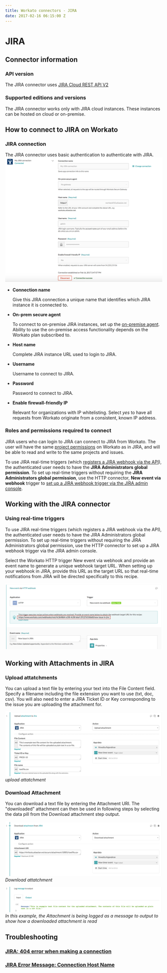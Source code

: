 ```yaml
---
title: Workato connectors - JIRA
date: 2017-02-16 06:15:00 Z
---
```


# JIRA

## Connector information

### API version
The JIRA connector uses [JIRA Cloud REST API V2](https://docs.atlassian.com/jira/REST/cloud/)

### Supported editions and versions
The JIRA connector works only with JIRA cloud instances. These instances can be hosted on cloud or on-premise.

## How to connect to JIRA on Workato

### JIRA connection
The JIRA connector uses basic authentication to authenticate with JIRA.
![Configured JIRA connection](/assets/images/jira-docs/configured_jira_connection.png)
* **Connection name**

  Give this JIRA connection a unique name that identifies which JIRA instance it is connected to.

* **On-prem secure agent**

  To connect to on-premise JIRA instances, set up the [on-premise agent](https://www.workato.com/secure_agents). Ability to use the on-premise access functionality depends on the Workato plan subscribed to.

* **Host name**

  Complete JIRA instance URL used to login to JIRA.

* **Username**

  Username to connect to JIRA.

* **Password**

  Password to connect to JIRA.

* **Enable firewall-friendly IP**

  Relevant for organizations with IP whitelisting. Select *yes* to have all requests from Workato originate from a consistent, known IP address.

### Roles and permissions required to connect
JIRA users who can login to JIRA can connect to JIRA from Workato. The user will have the same [project permissions](https://confluence.atlassian.com/adminjiracloud/managing-project-permissions-776636362.html) on Workato as in JIRA, and will be able to read and write to the same projects and issues.

To use JIRA real-time triggers (which [registers a JIRA webhook via the API](https://developer.atlassian.com/jiradev/jira-apis/webhooks#Webhooks-Registeringawebhook)), the authenticated user needs to have the **JIRA Administrators global permission**. To set up real-time triggers without requiring the **JIRA Administrators global permission**, use the HTTP connector, **New event via webhook** trigger to [set up a JIRA webhook trigger via the JIRA admin console](https://developer.atlassian.com/jiradev/jira-apis/webhooks#Webhooks-jiraadmin).

## Working with the JIRA connector

### Using real-time triggers

To use JIRA real-time triggers (which registers a JIRA webhook via the API), the authenticated user needs to have the JIRA Administrators global permission. To set up real-time triggers without requiring the JIRA Administrators global permission, use the HTTP connector to set up a JIRA webhook trigger via the JIRA admin console.

Select the Workato HTTP trigger New event via webhook and provide an event name to generate a unique webhook target URL.
When setting up your webhook in JIRA, provide this URL as the target URL so that real-time notifications from JIRA will be directed specifically to this recipe.

![JIRA](/assets/images/connectors/jira/jira.png)

## Working with Attachments in JIRA

### Upload attatchments

You can upload a text file by entering your text into the File Content field. Specify a filename including the file extension you want to use (txt, doc, csv). You will also need to enter a JIRA Ticket ID or Key corresponding to the issue you are uploading the attachment for.

![JIRA](/assets/images/connectors/jira/upload-jira.png)
*upload attatchment*

### Download Attachment

You can download a text file by entering the Attachment URI. The "downloaded" attachment can then be used in following steps by selecting the data pill from the Download attachment step output.

![JIRA](/assets/images/connectors/jira/download-jira.png)
*Download attatchment*

![JIRA](/assets/images/connectors/jira/log-message-jira.png)
*In this example, the Attachment is being logged as a message to output to show how a downloaded attachment is read*

## Troubleshooting

### [JIRA: 404 error when making a connection](https://workato.freshdesk.com/support/solutions/articles/1000250388-jira-404-error-when-making-a-connection)

### [JIRA Error Message: Connection Host Name](https://workato.freshdesk.com/support/solutions/articles/1000189657-jira-error-message-connection-host-name)
